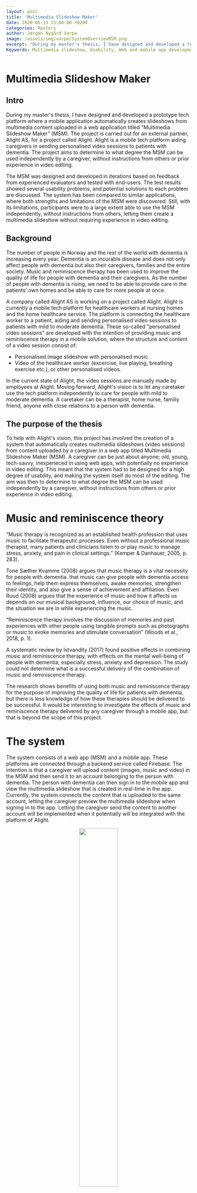```yaml
---
layout: post
title: 'Multimedia Slideshow Maker'
date: 2020-06-13 15:00:00 +0200
categories: Masters
author: Jørgen Nygård Varpe
image: /assets/img/varpe/SystemOverviewMSM.png
excerpt: "During my master's thesis, I have designed and developed a tech platform where a mobile application automatically creates slideshows from multimedia content uploaded in a web application titled “Multimedia Slideshow Maker” (MSM). The project is carried out for an external partner, Alight AS, for a project called Alight. Alight is a mobile tech platform aiding caregivers in sending personalised video sessions to patients with dementia. This thesis aims to determine to what degree the MSM can be used independently by a caregiver, without instructions from others or prior experience in video editing. "
Keywords: Multimedia slideshow, Usability, Web and mobile app development, dementia and caregivers, music and reminiscence therapy
---
```


# Multimedia Slideshow Maker

## Intro

During my master's thesis, I have designed and developed a prototype tech platform where a mobile application automatically creates slideshows from multimedia content uploaded in a web application titled “Multimedia Slideshow Maker” (MSM). The project is carried out for an external partner, Alight AS, for a project called Alight. Alight is a mobile tech platform aiding caregivers in sending personalised video sessions to patients with dementia. The project aims to determine to what degree the MSM can be used independently by a caregiver, without instructions from others or prior experience in video editing. 

The MSM was designed and developed in iterations based on feedback from experienced evaluators and tested with end-users. The test results showed several usability problems, and potential solutions to each problem are discussed. The system has been compared to similar applications, where both strengths and limitations of the MSM were discovered. Still, with its limitations, participants were to a large extent able to use the MSM independently, without instructions from others, letting them create a multimedia slideshow without requiring experience in video editing.

## Background

The number of people in Norway and the rest of the world with dementia is increasing every year. Dementia is an incurable disease and does not only affect people with dementia but also their caregivers, families and the entire society. Music and reminiscence therapy has been used to improve the quality of life for people with dementia and their caregivers. As the number of people with dementia is rising, we need to be able to provide care in the patients’ own homes and be able to care for more people at once.

A company called Alight AS is working on a project called Alight. Alight is currently a mobile tech platform for healthcare workers at nursing homes and the home healthcare service. The platform is connecting the healthcare worker to a patient, aiding and sending personalised video sessions to patients with mild to moderate dementia. These so-called "personalised video sessions" are developed with the intention of providing music and reminiscence therapy in a mobile solution, where the structure and content of a video session consist of:

* Personalised image slideshow with personalised music
* Video of the healthcare worker (excercise, live playing, breathing exercise etc.), or other personalised videos.

In the current state of Alight, the video sessions are manually made by employees at Alight. Moving forward, Alight's vision is to let any caretaker use the tech platform independently to care for people with mild to moderate dementia. A caretaker can be a therapist, home nurse, familiy friend, anyone with close relations to a person with dementia.

## The purpose of the thesis

To help with Alight's vision, this project has involved the creation of a system that automatically creates multimedia slideshows (video sessions) from content uploaded by a caregiver in a web app titled Multimedia Slideshow Maker (MSM). A caregiver can be just about anyone; old, young, tech-savvy, inexperieced in using web apps, with potentially no experience in video editing. This meant that the system had to be designed for a high degree of usability, and making the system itself do most of the editing. The aim was then to determine to what degree the MSM can be used independently by a caregiver, without instructions from others or prior experience in video editing.

# Music and reminiscence theory

“Music therapy is recognized as an established health profession that uses music to facilitate therapeutic processes. Even without a professional music therapist, many patients and clinicians listen to or play music to manage stress, anxiety, and pain in clinical settings.” (Kemper & Danhauer, 2005, p. 283).

Tone Sæther Kvamme (2008) argues that music therapy is a vital necessity for people with dementia. that music can give people with dementia access to feelings, help them express themselves, awake memories, strengthen their identity, and also give a sense of achievement and affiliation. Even Ruud (2008) argues that the experience of music and how it affects us depends on our musical background, influence, our choice of music, and the situation we are in while experiencing the music. 

“Reminiscence therapy involves the discussion of memories and past experiences with other people using tangible prompts such as photographs or music to evoke memories and stimulate conversation” (Woods et al., 2018, p. 1).

A systematic review by Istvandity (2017) found positive effects in combining music and reminiscence therapy, with effects on the mental well-being of people with dementia, especially stress, anxiety and depression. The study could not determine what is a successful delivery of the combination of music and reminiscence therapy.

The research shows benefits of using both music and reminiscence therapy for the purpose of improving the quality of life for patients with dementia, but there is less knowledge of how these therapies should be delivered to be successful. It would be interesting to investigate the effects of music and reminiscence therapy delivered by any caregiver through a mobile app, but that is beyond the scope of this project.

# The system

The system consists of a web app (MSM) and a mobile app. These platforms are connected through a backend service called Firebase. The intention is that a caregiver will upload content (images, music and video) in the MSM and then send it to an account belonging to the person with dementia. The person with dementia can then sign in to the mobile app and view the multimedia slideshow that is created in real-time in the app. Currently, the system connects the content that is uploaded to the same account, letting the caregiver preview the multimedia slideshow when signing in to the app. Letting the caregiver send the content to another account will be implemented when it potentially will be integrated with the platform of Alight.

<figure align="middle">
<img src="/assets/img/varpe/SystemOverviewMSM.png" width="50%"/>
<figcaption><strong>System overview</strong></figcaption>
</figure>

## The MSM

The MSM was developed with JavaScript, using a library called React and a backend service called Firebase. React was used to build the user interface, making functionalities for uploading content (music, images and video), and for letting the user rearrange the images to their choosing. Firebase was used as a service for authentication (login), database (metadata) and storage (multimedia content).

<figure align="middle">
<img src="/assets/img/varpe/MSMtech.png" width="50%"/>
<figcaption><strong>System overview</strong></figcaption>
</figure>

## The mobile app

The mobile app was made to both create and present a multimedia slideshow in real-time. The reason for making the mobile app do this, was that the intention is to include a music streaming service at a later stage. When a caregiver has to choose music to be consumed by another person it can quickly become a problem with sharing what may often be copyrighted material. Using a music streaming service can deal with this problem.

The mobile was developed using a cross-platform development tool called Flutter. Cross-platform means that I could write code that works for both Android and IOS, making the development both easier and faster. Flutter is quite a new tool, with the first stable version released in december 2018. As with many new products, bugs can be encountered, and of course I did. A day of work could go by, trying to solve a bug. With the help of Even Brenna, an experience developer at Alight AS, and a strong community of developers at Stackoverflow, it was possible to fix and proceed.

The functionality of making a multimedia slideshow was developed wuth the help of three awesome libraries:

* Carousel slider - For making a slideshow of images
* Just-audio - For playing audio
* Chewie - For playing a video

The programming language of Flutter is called Dart. This was used to handle fetching of data from Firebase, to add images to cache memory, and to schedule all events, making it look something like this:

<figure align="middle">
<video width="768px" height="1024px" controls align="middle"><source src="https://docs.google.com/uc?export=download&id=1N9DzR8RS8oDpCC30mBNGVMRKenRW2BYj" type="video/mp4" onLoadStart={(e) => (e.target.volume = 0.2)}></video>
<figcaption><strong>Example of multimedia slideshow</strong></figcaption>
</figure>

## Designing the user interface with high degree of usability

“Usability is most often defined as the ease of use and acceptability of a system for a particular class of users carrying out specific tasks in a specific environment” (Holzinger, 2005, p. 71).  

The biggest part of the project was to develop a user interface with a high degree of usability. This was acieved through the use of two methods. The first method is called Heuristic evaluation (HE), a method from what Holzinger (2005) descibres as User Inspection Methods. HE involves usability specialists judging the system, providing feedback to wheter the system follows established usability principles or not. I used some popular usability principles called Nielsen's Usability Heuristics, which are:

1.	Visibility of system status
2.	Match between system and real world
3.	User control and freedom
4.	Consistency and standards
5.	Error prevention
6.	Recognition rather than recall
7.	Flexibility and efficiency of use
8.	Aesthetic and minimalist design
9.	Help users recognize, diagnose, and recover from errors
10.	Help and documentation

I had a total of four design iterations where I recieved feedback from people with experience in user interaction, constantly improving the MSM based on the feedback recieved.

It went from looking like this:

Too be continued..

